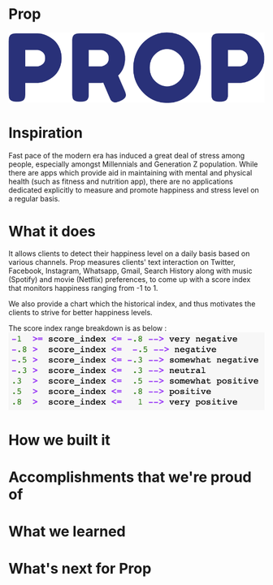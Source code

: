 # Prop

![alt text](https://github.com/jsiwu94/dubhacks/blob/master/72161681_455228788672444_4484030811477114880_n.png)


# Inspiration
Fast pace of the modern era has induced a great deal of stress among people, especially amongst Millennials and Generation Z population. While there are apps which provide aid in maintaining with mental and physical health (such as fitness and nutrition app), there are no applications dedicated explicitly to measure and promote happiness and stress level on a regular basis.

# What it does
It allows clients to detect their happiness level on a daily basis based on various channels. Prop measures clients' text interaction on Twitter, Facebook, Instagram, Whatsapp, Gmail, Search History along with music (Spotify) and movie (Netflix) preferences, to come up with a score index that monitors happiness ranging from -1 to 1.

We also provide a chart which the historical index, and thus motivates the clients to strive for better happiness levels.

The score index range breakdown is as below :
![alt text](https://github.com/jsiwu94/dubhacks/blob/master/Screen%20Shot%202019-10-13%20at%205.00.03%20AM.png)


# How we built it


# Accomplishments that we're proud of


# What we learned


# What's next for Prop
